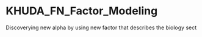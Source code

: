 # KHUDA_FN_Factor_Modeling
Discoverying new alpha by using new factor that describes the biology sect

